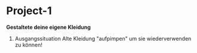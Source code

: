 # Project-1
**Gestaltete deine eigene Kleidung**
1) Ausgangssituation
   Alte  Kleidung "aufpimpen" um sie wiederverwenden zu können!
